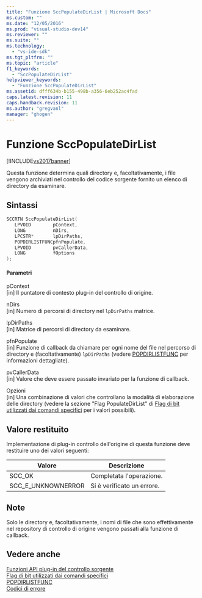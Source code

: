 ```yaml
---
title: "Funzione SccPopulateDirList | Microsoft Docs"
ms.custom: ""
ms.date: "12/05/2016"
ms.prod: "visual-studio-dev14"
ms.reviewer: ""
ms.suite: ""
ms.technology: 
  - "vs-ide-sdk"
ms.tgt_pltfrm: ""
ms.topic: "article"
f1_keywords: 
  - "SccPopulateDirList"
helpviewer_keywords: 
  - "Funzione SccPopulateDirList"
ms.assetid: dfff634b-b155-498b-a356-6eb252ac4fad
caps.latest.revision: 11
caps.handback.revision: 11
ms.author: "gregvanl"
manager: "ghogen"
---
```

# Funzione SccPopulateDirList
[!INCLUDE[vs2017banner](../code-quality/includes/vs2017banner.md)]

Questa funzione determina quali directory e, facoltativamente, i file vengono archiviati nel controllo del codice sorgente fornito un elenco di directory da esaminare.  
  
## Sintassi  
  
```cpp  
SCCRTN SccPopulateDirList(  
   LPVOID        pContext,  
   LONG          nDirs,  
   LPCSTR*       lpDirPaths,  
   POPDIRLISTFUNCpfnPopulate,  
   LPVOID        pvCallerData,  
   LONG          fOptions  
);  
```  
  
#### Parametri  
 pContext  
 \[in\] Il puntatore di contesto plug\-in del controllo di origine.  
  
 nDirs  
 \[in\] Numero di percorsi di directory nel `lpDirPaths` matrice.  
  
 lpDirPaths  
 \[in\] Matrice di percorsi di directory da esaminare.  
  
 pfnPopulate  
 \[in\] Funzione di callback da chiamare per ogni nome del file nel percorso di directory e \(facoltativamente\) `lpDirPaths` \(vedere [POPDIRLISTFUNC](../extensibility/popdirlistfunc.md) per informazioni dettagliate\).  
  
 pvCallerData  
 \[in\] Valore che deve essere passato invariato per la funzione di callback.  
  
 Opzioni  
 \[in\] Una combinazione di valori che controllano la modalità di elaborazione delle directory \(vedere la sezione "Flag PopulateDirList" di [Flag di bit utilizzati dai comandi specifici](../extensibility/bitflags-used-by-specific-commands.md) per i valori possibili\).  
  
## Valore restituito  
 Implementazione di plug\-in controllo dell'origine di questa funzione deve restituire uno dei valori seguenti:  
  
|Valore|Descrizione|  
|------------|-----------------|  
|SCC\_OK|Completata l'operazione.|  
|SCC\_E\_UNKNOWNERROR|Si è verificato un errore.|  
  
## Note  
 Solo le directory e, facoltativamente, i nomi di file che sono effettivamente nel repository di controllo di origine vengono passati alla funzione di callback.  
  
## Vedere anche  
 [Funzioni API plug\-in del controllo sorgente](../extensibility/source-control-plug-in-api-functions.md)   
 [Flag di bit utilizzati dai comandi specifici](../extensibility/bitflags-used-by-specific-commands.md)   
 [POPDIRLISTFUNC](../extensibility/popdirlistfunc.md)   
 [Codici di errore](../extensibility/error-codes.md)